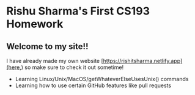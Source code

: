 # Rishu Sharma's First CS193 Homework

## Welcome to my site!!

I have already made my own website [https://rishitsharma.netlify.app](here,) so make sure to check it out sometime!

- Learning Linux/Unix/MacOS/getWhateverElseUsesUnix() commands
- Learning how to use certain GitHub features like pull requests
